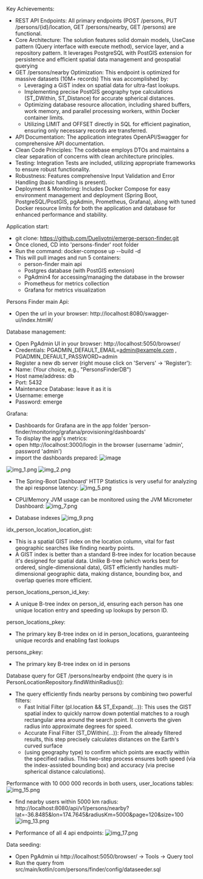 Key Achievements:

- REST API Endpoints: All primary endpoints (POST /persons, PUT /persons/{id}/location, GET /persons/nearby, GET /persons) are functional.
- Core Architecture: The solution features solid domain models, UseCase pattern (Query interface with execute method), service layer, and a repository pattern.
  It leverages PostgreSQL with PostGIS extension for persistence and efficient spatial data management and geospatial querying
- GET /persons/nearby Optimization: This endpoint is optimized for massive datasets (10M+ records)
  This was accomplished by:
  - Leveraging a GiST index on spatial data for ultra-fast lookups.
  - Implementing precise PostGIS geography type calculations (ST_DWithin, ST_Distance) for accurate spherical distances.
  - Optimizing database resource allocation, including shared buffers, work memory, and parallel processing workers, within Docker container limits.
  - Utilizing LIMIT and OFFSET directly in SQL for efficient pagination, ensuring only necessary records are transferred.
- API Documentation: The application integrates OpenAPI/Swagger for comprehensive API documentation.
- Clean Code Principles: The codebase employs DTOs and maintains a clear separation of concerns with clean architecture principles.
- Testing: Integration Tests are included, utilizing appropriate frameworks to ensure robust functionality.
- Robustness: Features comprehensive Input Validation and Error Handling (basic handling is present).
- Deployment & Monitoring: Includes Docker Compose for easy environment management and deployment (Spring Boot, PostgreSQL/PostGIS, pgAdmin, Prometheus, Grafana),
  along with tuned Docker resource limits for both the application and database for enhanced performance and stability.

Application start:

- git clone: https://github.com/Duelivotni/emerge-person-finder.git 
- Once cloned, CD into 'persons-finder' root folder
- Run the command: docker-compose up --build -d
- This will pull images and run 5 containers: 
  - person-finder main api
  - Postgres database (with PostGIS extension)
  - PgAdmin4 for accessing/managing the database in the browser
  - Prometheus for metrics collection
  - Grafana for metrics visualization

Persons Finder main Api:
- Open the url in your browser: http://localhost:8080/swagger-ui/index.html#/

Database management:

- Open PgAdmin UI in your browser: http://localhost:5050/browser/
- Credentials: PGADMIN_DEFAULT_EMAIL=admin@example.com , PGADMIN_DEFAULT_PASSWORD=admin
- Register a new db server (right mouse click on 'Servers' -> 'Register'):
- Name: (Your choice, e.g., "PersonsFinderDB")
- Host name/address: db
- Port: 5432
- Maintenance Database: leave it as it is
- Username: emerge
- Password: emerge

Grafana:

- Dashboards for Grafana are in the app folder 'person-finder/monitoring/grafana/provisioning/dashboards'
- To display the app's metrics:
- open http://localhost:3000/login in the browser (username 'admin', password 'admin')
- import the dashboards prepared:
![image](https://github.com/user-attachments/assets/0fd37007-989a-44ff-a5cd-9d49986fec26)

![img_1.png](img_1.png)
![img_2.png](img_2.png)

- The Spring-Boot Dashboard' HTTP Statistics is very useful for analyzing the api response latency:
![img_5.png](img_5.png)

- CPU/Memory JVM usage can be monitored using the JVM Micrometer Dashboard:
![img_7.png](img_7.png)


- Database indexes
![img_9.png](img_9.png)

idx_person_location_location_gist:

- This is a spatial GIST index on the location column, vital for fast geographic searches like finding nearby points.
- A GIST index is better than a standard B-tree index for location because it's designed for spatial data. 
  Unlike B-tree (which works best for ordered, single-dimensional data), GIST efficiently handles multi-dimensional geographic data, 
  making distance, bounding box, and overlap queries more efficient.

person_locations_person_id_key: 

- A unique B-tree index on person_id, ensuring each person has one unique location entry and speeding up lookups by person ID.

person_locations_pkey: 
- The primary key B-tree index on id in person_locations, guaranteeing unique records and enabling fast lookups

persons_pkey: 
- The primary key B-tree index on id in persons

Database query for GET /persons/nearby endpoint (the query is in PersonLocationRepository.findWithinRadius()):

- The query efficiently finds nearby persons by combining two powerful filters:
  - Fast Initial Filter (pl.location && ST_Expand(...)): This uses the GIST spatial index to quickly narrow down potential matches 
    to a rough rectangular area around the search point. It converts the given radius into approximate degrees for speed.
  - Accurate Final Filter (ST_DWithin(...)): From the already filtered results, this step precisely calculates distances on the Earth's curved surface 
  - (using geography type) to confirm which points are exactly within the specified radius.
This two-step process ensures both speed (via the index-assisted bounding box) and accuracy (via precise spherical distance calculations).


Performance with 10 000 000 records in both users, user_locations tables:
![img_15.png](img_15.png)

- find nearby users within 5000 km radius: http://localhost:8080/api/v1/persons/nearby?lat=-36.8485&lon=174.7645&radiusKm=5000&page=120&size=100
![img_13.png](img_13.png)

- Performance of all 4 api endpoints:
![img_17.png](img_17.png)


Data seeding:

- Open PgAdmin ui http://localhost:5050/browser/ -> Tools -> Query tool
- Run the query from src/main/kotlin/com/persons/finder/config/dataseeder.sql

